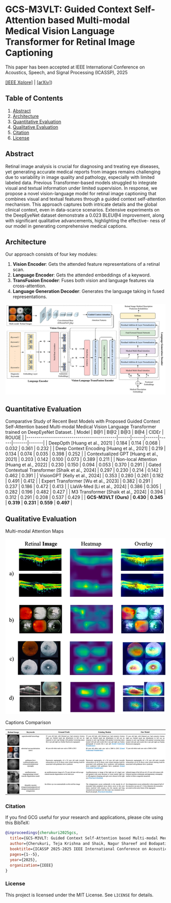 # GCS-M3VLT: Guided Context Self-Attention based Multi-modal Medical Vision Language Transformer for Retinal Image Captioning

This paper has been accepted at IEEE International Conference on Acoustics, Speech, and Signal Processing (ICASSP), 2025

[[IEEE Xplore]](https://ieeexplore.ieee.org/document/10890310) | [[arXiv]](https://arxiv.org/abs/2412.17251))

## Table of Contents
1. [Abstract](#abstract)
2. [Architecture](#architecture)
3. [Quantitative Evaluation](#quantitative-evaluation)
4. [Qualitative Evaluation](#qualitative-evaluation)
5. [Citation](#citation)
6. [License](#license)

## Abstract
Retinal image analysis is crucial for diagnosing and
treating eye diseases, yet generating accurate medical reports
from images remains challenging due to variability in image
quality and pathology, especially with limited labeled data.
Previous Transformer-based models struggled to integrate visual
and textual information under limited supervision. In response,
we propose a novel vision-language model for retinal image
captioning that combines visual and textual features through a
guided context self-attention mechanism. This approach captures
both intricate details and the global clinical context, even in
data-scarce scenarios. Extensive experiments on the DeepEyeNet
dataset demonstrate a 0.023 BLEU@4 improvement, along with
significant qualitative advancements, highlighting the effective-
ness of our model in generating comprehensive medical captions.

## Architecture
Our approach consists of four key modules:
1. **Vision Encoder**: Gets the attended feature representations of a retinal scan.
2. **Language Encoder**: Gets the attended embeddings of a keyword.
3. **TransFusion Encoder**: Fuses both vision and language features via cross-attention.
4. **Language Generation Decoder**: Generates the language taking in fused representations.
   
![Architecture Diagram](figures/GCS-M3VLT.jpg)

## Quantitative Evaluation
Comparative Study of Recent Best Models with Proposed Guided Context Self-Attention based Multi-modal Medical Vision Language Transformer trained on DeepEyeNet Dataset.
| Model                                      | B@1  | B@2  | B@3  | B@4  | CIDEr | ROUGE |
|--------------------------------------------|------|------|------|------|-------|-------|
| DeepOpth [Huang et al., 2021]             | 0.184 | 0.114 | 0.068 | 0.032 | 0.361 | 0.232 |
| Deep Context Encoding [Huang et al., 2021] | 0.219 | 0.134 | 0.074 | 0.035 | 0.398 | 0.252 |
| Contextualized GPT [Huang et al., 2021]    | 0.203 | 0.142 | 0.100 | 0.073 | 0.389 | 0.211 |
| Non-local Attention [Huang et al., 2022]   | 0.230 | 0.150 | 0.094 | 0.053 | 0.370 | 0.291 |
| Gated Contextual Transformer [Shaik et al., 2024] | 0.297 | 0.230 | 0.214 | 0.142 | 0.462 | 0.391 |
| VisionGPT [Kelly et al., 2024]            | 0.353 | 0.280 | 0.261 | 0.182 | 0.491 | 0.412 |
| Expert Transformer [Wu et al., 2023]      | 0.382 | 0.291 | 0.237 | 0.186 | 0.472 | 0.413 |
| LlaVA-Med [Li et al., 2024]               | 0.386 | 0.305 | 0.282 | 0.196 | 0.482 | 0.427 |
| M3 Transformer [Shaik et al., 2024]       | 0.394 | 0.312 | 0.291 | 0.208 | 0.537 | 0.429 |
| **GCS-M3VLT (Ours)**                      | **0.430** | **0.345** | **0.319** | **0.231** | **0.559** | **0.497** |

## Qualitative Evaluation
Multi-modal Attention Maps

![Multi-modal Attention Maps](figures/AttentionMaps.jpg)

Captions Comparison

![Generated Captions](figures/captions-comparision.jpg)

### Citation
If you find GCG useful for your research and applications, please cite using this BibTeX:
```bibtex
@inproceedings{cherukuri2025gcs,
  title={GCS-M3VLT: Guided Context Self-Attention based Multi-modal Medical Vision Language Transformer for Retinal Image Captioning},
  author={Cherukuri, Teja Krishna and Shaik, Nagur Shareef and Bodapati, Jyostna Devi and Ye, Dong Hye},
  booktitle={ICASSP 2025-2025 IEEE International Conference on Acoustics, Speech and Signal Processing (ICASSP)},
  pages={1--5},
  year={2025},
  organization={IEEE}
}
```

### License

This project is licensed under the MIT License. See `LICENSE` for details.
